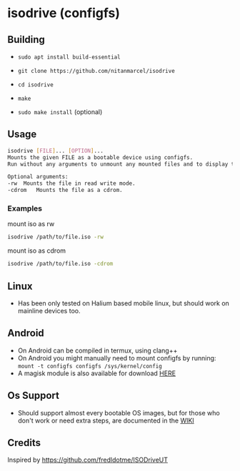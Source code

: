 # isodrive (configfs)

## Building

* `sudo apt install build-essential`

* `git clone https://github.com/nitanmarcel/isodrive`

* `cd isodrive`

* `make`

* `sudo make install` (optional)

## Usage

```bash
isodrive [FILE]... [OPTION]...
Mounts the given FILE as a bootable device using configfs.
Run without any arguments to unmount any mounted files and to display this help message.

Optional arguments:
-rw	 Mounts the file in read write mode.
-cdrom	 Mounts the file as a cdrom.
```

### Examples

mount iso as rw
```bash
isodrive /path/to/file.iso -rw
```

mount iso as cdrom
```bash
isodrive /path/to/file.iso -cdrom
```

## Linux
* Has been only tested on Halium based mobile linux, but should work on mainline devices too.

## Android

* On Android can be compiled in termux, using clang++
* On Android you might manually need to mount configfs by running: `mount -t configfs configfs /sys/kernel/config`
* A magisk module is also available for download [HERE](https://github.com/nitanmarcel/isodrive-magisk/releases/latest)

## Os Support
* Should support almost every bootable OS images, but for those who don't work or need extra steps, are documented in the [WIKI](https://github.com/nitanmarcel/isodrive/wiki)

## Credits

Inspired by https://github.com/fredldotme/ISODriveUT
